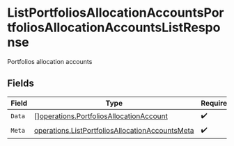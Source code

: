 # ListPortfoliosAllocationAccountsPortfoliosAllocationAccountsListResponse

Portfolios allocation accounts


## Fields

| Field                                                                                                                     | Type                                                                                                                      | Required                                                                                                                  | Description                                                                                                               |
| ------------------------------------------------------------------------------------------------------------------------- | ------------------------------------------------------------------------------------------------------------------------- | ------------------------------------------------------------------------------------------------------------------------- | ------------------------------------------------------------------------------------------------------------------------- |
| `Data`                                                                                                                    | [][operations.PortfoliosAllocationAccount](../../../pkg/models/operations/portfoliosallocationaccount.md)                 | :heavy_check_mark:                                                                                                        | N/A                                                                                                                       |
| `Meta`                                                                                                                    | [operations.ListPortfoliosAllocationAccountsMeta](../../../pkg/models/operations/listportfoliosallocationaccountsmeta.md) | :heavy_check_mark:                                                                                                        | N/A                                                                                                                       |